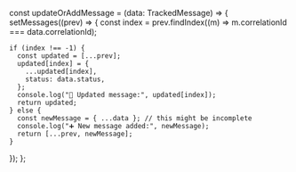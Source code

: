 const updateOrAddMessage = (data: TrackedMessage) => {
  setMessages((prev) => {
    const index = prev.findIndex((m) => m.correlationId === data.correlationId);

    if (index !== -1) {
      const updated = [...prev];
      updated[index] = {
        ...updated[index],
        status: data.status,
      };
      console.log("🔁 Updated message:", updated[index]);
      return updated;
    } else {
      const newMessage = { ...data }; // this might be incomplete
      console.log("➕ New message added:", newMessage);
      return [...prev, newMessage];
    }
  });
};
